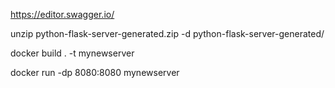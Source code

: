 https://editor.swagger.io/

unzip python-flask-server-generated.zip -d python-flask-server-generated/

docker build . -t mynewserver

docker run -dp 8080:8080 mynewserver

